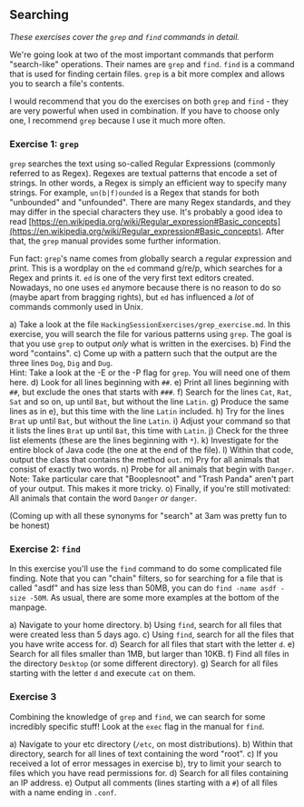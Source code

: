 ## Searching

*These exercises cover the `grep` and `find` commands in detail.*  

We're going look at two of the most important commands that perform "search-like" operations. Their names are `grep` and `find`. `find` is a command that is used for finding certain files. `grep` is a bit more complex and allows you to search a file's contents.

I would recommend that you do the exercises on both `grep` and `find` - they are very powerful when used in combination. If you have to choose only one, I recommend `grep` because I use it much more often.


### Exercise 1: `grep`

`grep` searches the text using so-called Regular Expressions (commonly referred to as Regex). Regexes are textual patterns that encode a set of strings. In other words, a Regex is simply an efficient way to specify many strings. For example, `un(b|f)ounded` is a Regex that stands for both "unbounded" and "unfounded". There are many Regex standards, and they may differ in the special characters they use. It's probably a good idea to read [https://en.wikipedia.org/wiki/Regular_expression#Basic_concepts](https://en.wikipedia.org/wiki/Regular_expression#Basic_concepts). After that, the `grep` manual provides some further information. 

Fun fact: `grep`'s name comes from *g*lobally search a *r*egular *e*xpression and *p*rint. This is a wordplay on the `ed` command g/re/p, which searches for a Regex and prints it. `ed` is one of the very first text editors created. Nowadays, no one uses `ed` anymore because there is no reason to do so (maybe apart from bragging rights), but `ed` has influenced a *lot* of commands commonly used in Unix.

a) Take a look at the file `HackingSessionExercises/grep_exercise.md`. In this exercise, you will search the file for various patterns using `grep`. The goal is that you use `grep` to output *only* what is written in the exercises.
b) Find the word "contains".
c) Come up with a pattern such that the output are the three lines `Dog`, `Dig` and `Dug`.  
     Hint: Take a look at the -E or the -P flag for `grep`. You will need one of them here.
d) Look for all lines beginning with `##`.
e) Print all lines beginning with `##`, but exclude the ones that starts with `###`.
f) Search for the lines `Cat`, `Rat`, `Sat` and so on, up until `Bat`, but without the line `Latin`.
g) Produce the same lines as in e), but this time with the line `Latin` included.
h) Try for the lines `Brat` up until `Bat`, but without the line `Latin`.
i) Adjust your command so that it lists the lines `Brat` up until `Bat`, this time with `Latin`.
j) Check for the three list elements (these are the lines beginning with `*`).
k) Investigate for the entire block of Java code (the one at the end of the file).
l) Within that code, output the class that contains the method `out`.
m) Pry for all animals that consist of exactly two words.
n) Probe for all animals that begin with `Danger`.
    Note: Take particular care that "Booplesnoot" and "Trash Panda" aren't part of your output. This makes it more tricky.
o) Finally, if you're still motivated: All animals that contain the word `Danger` *or* `danger`.

(Coming up with all these synonyms for "search" at 3am was pretty fun to be honest)

### Exercise 2: `find`

In this exercise you'll use the `find` command to do some complicated file finding. Note that you can "chain" filters, so for searching for a file that is called "asdf" and has size less than 50MB, you can do `find -name asdf -size -50M`. As usual, there are some more examples at the bottom of the manpage.

a) Navigate to your home directory.
b) Using `find`, search for all files that were created less than 5 days ago.
c) Using `find`, search for all the files that you have write access for.
d) Search for all files that start with the letter `d`.
e) Search for all files smaller than 1MB, but larger than 10KB.
f) Find all files in the directory `Desktop` (or some different directory).
g) Search for all files starting with the letter `d` and execute `cat` on them.


### Exercise 3

Combining the knowledge of `grep` and `find`, we can search for some incredibly specific stuff! 
Look at the `exec` flag in the manual for `find`.

a) Navigate to your etc directory (`/etc`, on most distributions).
b) Within that directory, search for all lines of text containing the word "root".
c) If you received a lot of error messages in exercise b), try to limit your search to files which you have read permissions for.
d) Search for all files containing an IP address.
e) Output all comments (lines starting with a `#`) of all files with a name ending in `.conf`.

